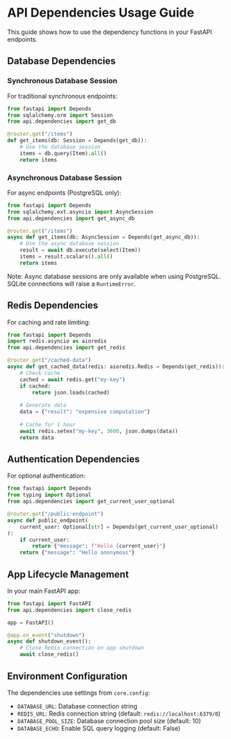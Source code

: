 # API Dependencies Usage Guide

This guide shows how to use the dependency functions in your FastAPI endpoints.

## Database Dependencies

### Synchronous Database Session

For traditional synchronous endpoints:

```python
from fastapi import Depends
from sqlalchemy.orm import Session
from api.dependencies import get_db

@router.get("/items")
def get_items(db: Session = Depends(get_db)):
    # Use the database session
    items = db.query(Item).all()
    return items
```

### Asynchronous Database Session

For async endpoints (PostgreSQL only):

```python
from fastapi import Depends
from sqlalchemy.ext.asyncio import AsyncSession
from api.dependencies import get_async_db

@router.get("/items")
async def get_items(db: AsyncSession = Depends(get_async_db)):
    # Use the async database session
    result = await db.execute(select(Item))
    items = result.scalars().all()
    return items
```

Note: Async database sessions are only available when using PostgreSQL. SQLite connections will raise a `RuntimeError`.

## Redis Dependencies

For caching and rate limiting:

```python
from fastapi import Depends
import redis.asyncio as aioredis
from api.dependencies import get_redis

@router.get("/cached-data")
async def get_cached_data(redis: aioredis.Redis = Depends(get_redis)):
    # Check cache
    cached = await redis.get("my-key")
    if cached:
        return json.loads(cached)
    
    # Generate data
    data = {"result": "expensive computation"}
    
    # Cache for 1 hour
    await redis.setex("my-key", 3600, json.dumps(data))
    return data
```

## Authentication Dependencies

For optional authentication:

```python
from fastapi import Depends
from typing import Optional
from api.dependencies import get_current_user_optional

@router.get("/public-endpoint")
async def public_endpoint(
    current_user: Optional[str] = Depends(get_current_user_optional)
):
    if current_user:
        return {"message": f"Hello {current_user}"}
    return {"message": "Hello anonymous"}
```

## App Lifecycle Management

In your main FastAPI app:

```python
from fastapi import FastAPI
from api.dependencies import close_redis

app = FastAPI()

@app.on_event("shutdown")
async def shutdown_event():
    # Close Redis connection on app shutdown
    await close_redis()
```

## Environment Configuration

The dependencies use settings from `core.config`:

- `DATABASE_URL`: Database connection string
- `REDIS_URL`: Redis connection string (default: `redis://localhost:6379/0`)
- `DATABASE_POOL_SIZE`: Database connection pool size (default: 10)
- `DATABASE_ECHO`: Enable SQL query logging (default: False)